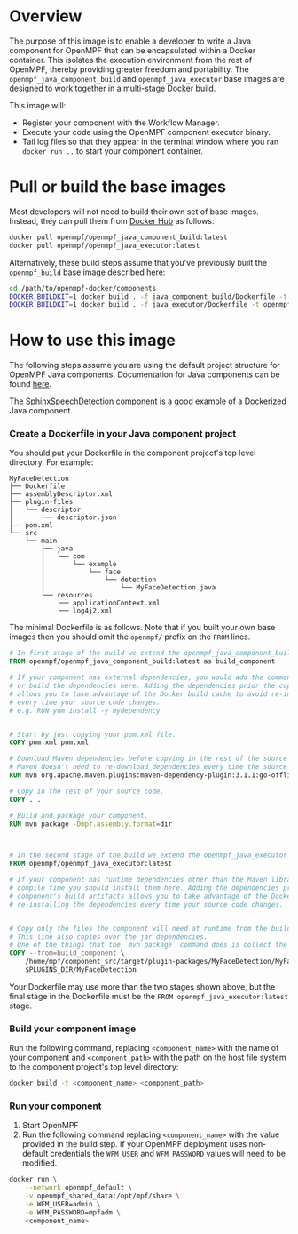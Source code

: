 Overview
==================
The purpose of this image is to enable a developer to write a Java component for OpenMPF that can be encapsulated within
a Docker container. This isolates the execution environment from the rest of OpenMPF, thereby providing greater freedom
and portability. The `openmpf_java_component_build` and `openmpf_java_executor`
base images are designed to work together in a multi-stage Docker build.

This image will:

- Register your component with the Workflow Manager.
- Execute your code using the OpenMPF component executor binary.
- Tail log files so that they appear in the terminal window where you ran `docker run ..`
  to start your component container.

Pull or build the base images
======================================================
Most developers will not need to build their own set of base images. Instead, they can pull them from
[Docker Hub](https://hub.docker.com/u/openmpf) as follows:

```bash
docker pull openmpf/openmpf_java_component_build:latest
docker pull openmpf/openmpf_java_executor:latest
```

Alternatively, these build steps assume that you've previously built the `openmpf_build` base image described
[here](https://github.com/openmpf/openmpf-docker/blob/master/README.md#create-the-openmpf-build-image):

```bash
cd /path/to/openmpf-docker/components
DOCKER_BUILDKIT=1 docker build . -f java_component_build/Dockerfile -t openmpf_java_component_build
DOCKER_BUILDKIT=1 docker build . -f java_executor/Dockerfile -t openmpf_java_executor
```

How to use this image
===========================
The following steps assume you are using the default project structure for OpenMPF Java components. Documentation for
Java components can be found [here](https://openmpf.github.io/docs/site/Java-Batch-Component-API).

The [SphinxSpeechDetection component](https://github.com/openmpf/openmpf-components/tree/master/java/SphinxSpeechDetection)
is a good example of a Dockerized Java component.

### Create a Dockerfile in your Java component project

You should put your Dockerfile in the component project's top level directory. For example:

```
MyFaceDetection
├── Dockerfile
├── assemblyDescriptor.xml
├── plugin-files
│   └── descriptor
│       └── descriptor.json
├── pom.xml
└── src
    └── main
        ├── java
        │   └── com
        │       └── example
        │           └── face
        │               └── detection
        │                   └── MyFaceDetection.java
        └── resources
            ├── applicationContext.xml
            └── log4j2.xml
```

The minimal Dockerfile is as follows. Note that if you built your own base images then you should omit the `openmpf/`
prefix on the `FROM` lines.

```dockerfile
# In first stage of the build we extend the openmpf_java_component_build base image.
FROM openmpf/openmpf_java_component_build:latest as build_component

# If your component has external dependencies, you would add the commands necessary to download 
# or build the dependencies here. Adding the dependencies prior the copying in your source code 
# allows you to take advantage of the Docker build cache to avoid re-installing the dependencies 
# every time your source code changes.
# e.g. RUN yum install -y mydependency


# Start by just copying your pom.xml file.
COPY pom.xml pom.xml

# Download Maven dependencies before copying in the rest of the source code so that 
# Maven doesn't need to re-download dependencies every time the source code changes.
RUN mvn org.apache.maven.plugins:maven-dependency-plugin:3.1.1:go-offline;

# Copy in the rest of your source code.
COPY . .

# Build and package your component.
RUN mvn package -Dmpf.assembly.format=dir 



# In the second stage of the build we extend the openmpf_java_executor base image. 
FROM openmpf/openmpf_java_executor:latest

# If your component has runtime dependencies other than the Maven libraries required at 
# compile time you should install them here. Adding the dependencies prior to copying your 
# component's build artifacts allows you to take advantage of the Docker build cache to avoid 
# re-installing the dependencies every time your source code changes.


# Copy only the files the component will need at runtime from the build stage. 
# This line also copies over the jar dependencies. 
# One of the things that the `mvn package` command does is collect the jar dependencies.
COPY --from=build_component \
    /home/mpf/component_src/target/plugin-packages/MyFaceDetection/MyFaceDetection \
    $PLUGINS_DIR/MyFaceDetection
```

Your Dockerfile may use more than the two stages shown above, but the final stage in the Dockerfile must be the
`FROM openmpf_java_executor:latest` stage.

### Build your component image

Run the following command, replacing `<component_name>` with the name of your component and `<component_path>` with the
path on the host file system to the component project's top level directory:

```bash
docker build -t <component_name> <component_path>
```

### Run your component

1. Start OpenMPF
2. Run the following command replacing `<component_name>` with the value provided in the build step. If your OpenMPF
   deployment uses non-default credentials the `WFM_USER` and `WFM_PASSWORD` values will need to be modified.

```bash
docker run \
    --network openmpf_default \
    -v openmpf_shared_data:/opt/mpf/share \
    -e WFM_USER=admin \
    -e WFM_PASSWORD=mpfadm \
    <component_name>
```
